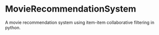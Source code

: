 # MovieRecommendationSystem
A movie recommendation system using item-item collaborative filtering in python.

